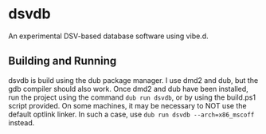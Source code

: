 # dsvdb

An experimental DSV-based database software using vibe.d.

## Building and Running

dsvdb is build using the dub package manager. I use dmd2 and dub, but the gdb compiler should also work. Once dmd2 and dub
have been installed, run the project using the command `dub run dsvdb`, or by using the build.ps1 script provided. On some
machines, it may be necessary to NOT use the default optlink linker. In such a case, use `dub run dsvdb --arch=x86_mscoff`
instead.